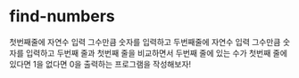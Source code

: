 # find-numbers
첫번째줄에 자연수 입력 그수만큼 숫자를 입력하고 두번째줄에 자연수 입력 그수만큼 숫자를 입력하고 두번째 줄과 첫번째 줄을 비교하면서 두번째 줄에 있는 수가 첫번째  줄에 있다면 1을 없다면 0을 출력하는 프로그램을 작성해보자! 
